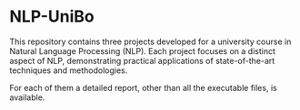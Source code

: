 # NLP-UniBo
This repository contains three projects developed for a university course in Natural Language Processing (NLP). Each project focuses on a distinct aspect of NLP, demonstrating practical applications of state-of-the-art techniques and methodologies.

For each of them a detailed report, other than all the executable files, is available.
